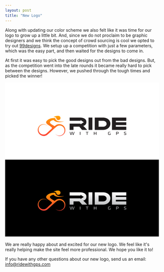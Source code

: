 ```yaml
---
layout: post
title: "New Logo"
---
```


Along with updating our color scheme we also felt like it was time for our logo to grow up a little bit. And, since we do not proclaim to be graphic designers and we think the concept of crowd sourcing is cool we opted to try out <a href="http://99designs.com/">99designs</a>. We setup up a competition with just a few parameters, which was the easy part, and then waited for the designs to come in. 

At first it was easy to pick the good designs out from the bad designs. But, as the competition went into the late rounds it became really hard to pick between the designs. However, we pushed through the tough times and picked the winner!

<img class="postimage" src="/images/logo_new.jpg">

We are really happy about and excited for our new logo. We feel like it's really helping make the site feel more professional. We hope you like it to!

If you have any other questions about our new logo, send us an email: <a
href="mailto:info@ridewithgps.com">info@ridewithgps.com</a>

